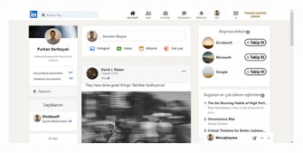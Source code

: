 ![alt text](https://github.com/sertkayali/LinkedIn-Clone/blob/master/assets/linkedinCLone_1.jpg?raw=true)